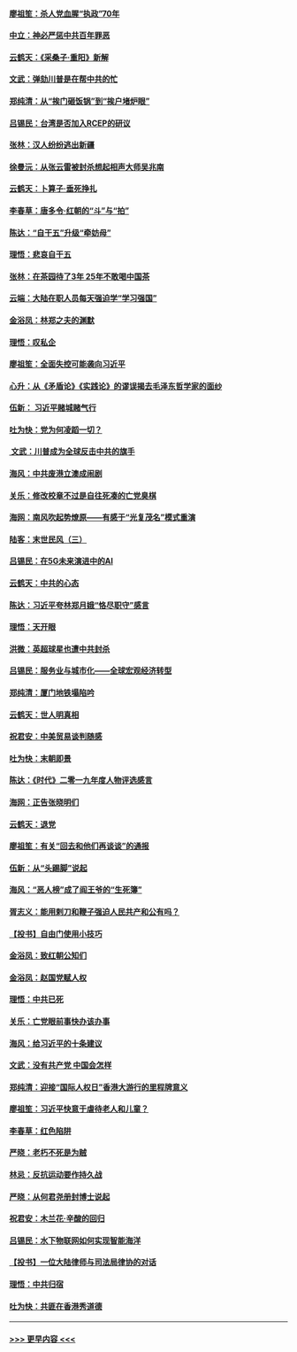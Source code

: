 #### [廖祖笙：杀人党血腥“执政”70年](../pages/nsc993/n11745144.md?t=12270055) 
#### [中立：神必严惩中共百年罪恶](../pages/nsc993/n11744970.md?t=12270055) 
#### [云鹤天：《采桑子‧重阳》新解](../pages/nsc993/n11744948.md?t=12270055) 
#### [文武：弹劾川普是在帮中共的忙](../pages/nsc993/n11744758.md?t=12270055) 
#### [郑纯清：从“挨门砸饭锅”到“挨户堵炉眼”](../pages/nsc993/n11744745.md?t=12270055) 
#### [吕锡民：台湾是否加入RCEP的研议](../pages/nsc993/n11744701.md?t=12270055) 
#### [张林：汉人纷纷逃出新疆](../pages/nsc993/n11743530.md?t=12270055) 
#### [徐曼沅：从张云雷被封杀想起相声大师吴兆南](../pages/nsc993/n11741816.md?t=12270055) 
#### [云鹤天：卜算子‧垂死挣扎](../pages/nsc993/n11739956.md?t=12270055) 
#### [李春草：唐多令‧红朝的“斗”与“拍”](../pages/nsc993/n11739830.md?t=12270055) 
#### [陈达：“自干五”升级“牵妨母”](../pages/nsc993/n11739724.md?t=12270055) 
#### [理悟：悲哀自干五](../pages/nsc993/n11739547.md?t=12270055) 
#### [张林：在茶园待了3年 25年不敢喝中国茶](../pages/nsc993/n11739240.md?t=12270055) 
#### [云端：大陆在职人员每天强迫学“学习强国”](../pages/nsc993/n11738735.md?t=12270055) 
#### [金浴凤：林郑之夫的渊默](../pages/nsc993/n11737735.md?t=12270055) 
#### [理悟：叹私企](../pages/nsc993/n11737715.md?t=12270055) 
#### [廖祖笙：全面失控可能袭向习近平](../pages/nsc993/n11737704.md?t=12270055) 
#### [心升：从《矛盾论》《实践论》的谬误揭去毛泽东哲学家的面纱](../pages/nsc993/n11736962.md?t=12270055) 
#### [伍新： 习近平赌城赌气行](../pages/nsc993/n11736929.md?t=12270055) 
#### [吐为快：党为何凌蹈一切？](../pages/nsc993/n11736915.md?t=12270055) 
#### [ 文武：川普成为全球反击中共的旗手](../pages/nsc993/n11736882.md?t=12270055) 
#### [海风：中共废港立澳成闹剧](../pages/nsc993/n11735857.md?t=12270055) 
#### [关乐：修改校章不过是自往死凑的亡党臭棋](../pages/nsc993/n11735097.md?t=12270055) 
#### [海网：南风吹起势燎原——有感于“光复茂名”模式重演](../pages/nsc993/n11732308.md?t=12270055) 
#### [陆客：末世民风（三）](../pages/nsc993/n11732211.md?t=12270055) 
#### [吕锡民：在5G未来演进中的AI](../pages/nsc993/n11730010.md?t=12270055) 
#### [云鹤天：中共的心态](../pages/nsc993/n11729906.md?t=12270055) 
#### [陈达：习近平夸林郑月娥“恪尽职守”感言](../pages/nsc993/n11729881.md?t=12270055) 
#### [理悟：天开眼](../pages/nsc993/n11729699.md?t=12270055) 
#### [洪微：英超球星也遭中共封杀](../pages/nsc993/n11727243.md?t=12270055) 
#### [吕锡民：服务业与城市化——全球宏观经济转型](../pages/nsc993/n11725845.md?t=12270055) 
#### [郑纯清：厦门地铁塌陷吟](../pages/nsc993/n11725813.md?t=12270055) 
#### [云鹤天：世人明真相](../pages/nsc993/n11725621.md?t=12270055) 
#### [祝君安：中美贸易谈判随感](../pages/nsc993/n11725609.md?t=12270055) 
#### [吐为快：末朝即景](../pages/nsc993/n11723365.md?t=12270055) 
#### [陈达：《时代》二零一九年度人物评选感言](../pages/nsc993/n11723337.md?t=12270055) 
#### [海网：正告张晓明们](../pages/nsc993/n11723228.md?t=12270055) 
#### [云鹤天：退党](../pages/nsc993/n11723056.md?t=12270055) 
#### [廖祖笙：有关“回去和他们再谈谈”的通报](../pages/nsc993/n11722442.md?t=12270055) 
#### [伍新：从“头踢脚”说起](../pages/nsc993/n11722429.md?t=12270055) 
#### [海风：“恶人榜”成了阎王爷的“生死簿”](../pages/nsc993/n11722272.md?t=12270055) 
#### [胥志义：能用剌刀和鞭子强迫人民共产和公有吗？](../pages/nsc993/n11720569.md?t=12270055) 
#### [【投书】自由门使用小技巧](../pages/nsc993/n11720180.md?t=12270055) 
#### [金浴凤：致红朝公知们](../pages/nsc993/n11720563.md?t=12270055) 
#### [金浴凤：赵国党赋人权](../pages/nsc993/n11720533.md?t=12270055) 
#### [理悟：中共已死](../pages/nsc993/n11720233.md?t=12270055) 
#### [关乐：亡党眼前事快办该办事](../pages/nsc993/n11719160.md?t=12270055) 
#### [海风：给习近平的十条建议](../pages/nsc993/n11717616.md?t=12270055) 
#### [文武：没有共产党 中国会怎样](../pages/nsc993/n11717584.md?t=12270055) 
#### [郑纯清：迎接“国际人权日”香港大游行的里程牌意义](../pages/nsc993/n11717417.md?t=12270055) 
#### [廖祖笙：习近平快意于虐待老人和儿童？](../pages/nsc993/n11715313.md?t=12270055) 
#### [李春草：红色陷阱](../pages/nsc993/n11715029.md?t=12270055) 
#### [严晓：老朽不死是为贼](../pages/nsc993/n11712910.md?t=12270055) 
#### [林忌：反抗运动要作持久战](../pages/nsc993/n11712623.md?t=12270055) 
#### [严晓：从何君尧册封博士说起](../pages/nsc993/n11712465.md?t=12270055) 
#### [祝君安：木兰花·辛酸的回归](../pages/nsc993/n11712381.md?t=12270055) 
#### [吕锡民：水下物联网如何实现智能海洋](../pages/nsc993/n11711158.md?t=12270055) 
#### [【投书】一位大陆律师与司法局律协的对话](../pages/nsc993/n11709675.md?t=12270055) 
#### [理悟：中共归宿](../pages/nsc993/n11710059.md?t=12270055) 
#### [吐为快：共匪在香港秀道德](../pages/nsc993/n11709979.md?t=12270055) 

----
#### [ >>> 更早内容 <<< ](../indexes/nsc993-earlier.md)
